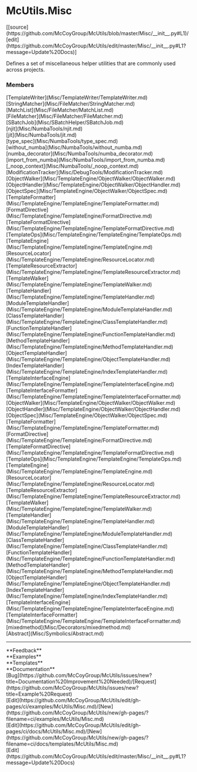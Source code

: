 # <a id="McUtils.Misc">McUtils.Misc</a> 
<div class="docs-source-link" markdown="1">
[[source](https://github.com/McCoyGroup/McUtils/blob/master/Misc/__init__.py#L1)/
[edit](https://github.com/McCoyGroup/McUtils/edit/master/Misc/__init__.py#L1?message=Update%20Docs)]
</div>
    
Defines a set of miscellaneous helper utilities that are commonly used across projects.

### Members
<div class="container alert alert-secondary bg-light">
  <div class="row">
   <div class="col" markdown="1">
[TemplateWriter](Misc/TemplateWriter/TemplateWriter.md)   
</div>
   <div class="col" markdown="1">
[StringMatcher](Misc/FileMatcher/StringMatcher.md)   
</div>
   <div class="col" markdown="1">
[MatchList](Misc/FileMatcher/MatchList.md)   
</div>
</div>
  <div class="row">
   <div class="col" markdown="1">
[FileMatcher](Misc/FileMatcher/FileMatcher.md)   
</div>
   <div class="col" markdown="1">
[SBatchJob](Misc/SBatchHelper/SBatchJob.md)   
</div>
   <div class="col" markdown="1">
[njit](Misc/NumbaTools/njit.md)   
</div>
</div>
  <div class="row">
   <div class="col" markdown="1">
[jit](Misc/NumbaTools/jit.md)   
</div>
   <div class="col" markdown="1">
[type_spec](Misc/NumbaTools/type_spec.md)   
</div>
   <div class="col" markdown="1">
[without_numba](Misc/NumbaTools/without_numba.md)   
</div>
</div>
  <div class="row">
   <div class="col" markdown="1">
[numba_decorator](Misc/NumbaTools/numba_decorator.md)   
</div>
   <div class="col" markdown="1">
[import_from_numba](Misc/NumbaTools/import_from_numba.md)   
</div>
   <div class="col" markdown="1">
[_noop_context](Misc/NumbaTools/_noop_context.md)   
</div>
</div>
  <div class="row">
   <div class="col" markdown="1">
[ModificationTracker](Misc/DebugTools/ModificationTracker.md)   
</div>
   <div class="col" markdown="1">
[ObjectWalker](Misc/TemplateEngine/ObjectWalker/ObjectWalker.md)   
</div>
   <div class="col" markdown="1">
[ObjectHandler](Misc/TemplateEngine/ObjectWalker/ObjectHandler.md)   
</div>
</div>
  <div class="row">
   <div class="col" markdown="1">
[ObjectSpec](Misc/TemplateEngine/ObjectWalker/ObjectSpec.md)   
</div>
   <div class="col" markdown="1">
[TemplateFormatter](Misc/TemplateEngine/TemplateEngine/TemplateFormatter.md)   
</div>
   <div class="col" markdown="1">
[FormatDirective](Misc/TemplateEngine/TemplateEngine/FormatDirective.md)   
</div>
</div>
  <div class="row">
   <div class="col" markdown="1">
[TemplateFormatDirective](Misc/TemplateEngine/TemplateEngine/TemplateFormatDirective.md)   
</div>
   <div class="col" markdown="1">
[TemplateOps](Misc/TemplateEngine/TemplateEngine/TemplateOps.md)   
</div>
   <div class="col" markdown="1">
[TemplateEngine](Misc/TemplateEngine/TemplateEngine/TemplateEngine.md)   
</div>
</div>
  <div class="row">
   <div class="col" markdown="1">
[ResourceLocator](Misc/TemplateEngine/TemplateEngine/ResourceLocator.md)   
</div>
   <div class="col" markdown="1">
[TemplateResourceExtractor](Misc/TemplateEngine/TemplateEngine/TemplateResourceExtractor.md)   
</div>
   <div class="col" markdown="1">
[TemplateWalker](Misc/TemplateEngine/TemplateEngine/TemplateWalker.md)   
</div>
</div>
  <div class="row">
   <div class="col" markdown="1">
[TemplateHandler](Misc/TemplateEngine/TemplateEngine/TemplateHandler.md)   
</div>
   <div class="col" markdown="1">
[ModuleTemplateHandler](Misc/TemplateEngine/TemplateEngine/ModuleTemplateHandler.md)   
</div>
   <div class="col" markdown="1">
[ClassTemplateHandler](Misc/TemplateEngine/TemplateEngine/ClassTemplateHandler.md)   
</div>
</div>
  <div class="row">
   <div class="col" markdown="1">
[FunctionTemplateHandler](Misc/TemplateEngine/TemplateEngine/FunctionTemplateHandler.md)   
</div>
   <div class="col" markdown="1">
[MethodTemplateHandler](Misc/TemplateEngine/TemplateEngine/MethodTemplateHandler.md)   
</div>
   <div class="col" markdown="1">
[ObjectTemplateHandler](Misc/TemplateEngine/TemplateEngine/ObjectTemplateHandler.md)   
</div>
</div>
  <div class="row">
   <div class="col" markdown="1">
[IndexTemplateHandler](Misc/TemplateEngine/TemplateEngine/IndexTemplateHandler.md)   
</div>
   <div class="col" markdown="1">
[TemplateInterfaceEngine](Misc/TemplateEngine/TemplateEngine/TemplateInterfaceEngine.md)   
</div>
   <div class="col" markdown="1">
[TemplateInterfaceFormatter](Misc/TemplateEngine/TemplateEngine/TemplateInterfaceFormatter.md)   
</div>
</div>
  <div class="row">
   <div class="col" markdown="1">
[ObjectWalker](Misc/TemplateEngine/ObjectWalker/ObjectWalker.md)   
</div>
   <div class="col" markdown="1">
[ObjectHandler](Misc/TemplateEngine/ObjectWalker/ObjectHandler.md)   
</div>
   <div class="col" markdown="1">
[ObjectSpec](Misc/TemplateEngine/ObjectWalker/ObjectSpec.md)   
</div>
</div>
  <div class="row">
   <div class="col" markdown="1">
[TemplateFormatter](Misc/TemplateEngine/TemplateEngine/TemplateFormatter.md)   
</div>
   <div class="col" markdown="1">
[FormatDirective](Misc/TemplateEngine/TemplateEngine/FormatDirective.md)   
</div>
   <div class="col" markdown="1">
[TemplateFormatDirective](Misc/TemplateEngine/TemplateEngine/TemplateFormatDirective.md)   
</div>
</div>
  <div class="row">
   <div class="col" markdown="1">
[TemplateOps](Misc/TemplateEngine/TemplateEngine/TemplateOps.md)   
</div>
   <div class="col" markdown="1">
[TemplateEngine](Misc/TemplateEngine/TemplateEngine/TemplateEngine.md)   
</div>
   <div class="col" markdown="1">
[ResourceLocator](Misc/TemplateEngine/TemplateEngine/ResourceLocator.md)   
</div>
</div>
  <div class="row">
   <div class="col" markdown="1">
[TemplateResourceExtractor](Misc/TemplateEngine/TemplateEngine/TemplateResourceExtractor.md)   
</div>
   <div class="col" markdown="1">
[TemplateWalker](Misc/TemplateEngine/TemplateEngine/TemplateWalker.md)   
</div>
   <div class="col" markdown="1">
[TemplateHandler](Misc/TemplateEngine/TemplateEngine/TemplateHandler.md)   
</div>
</div>
  <div class="row">
   <div class="col" markdown="1">
[ModuleTemplateHandler](Misc/TemplateEngine/TemplateEngine/ModuleTemplateHandler.md)   
</div>
   <div class="col" markdown="1">
[ClassTemplateHandler](Misc/TemplateEngine/TemplateEngine/ClassTemplateHandler.md)   
</div>
   <div class="col" markdown="1">
[FunctionTemplateHandler](Misc/TemplateEngine/TemplateEngine/FunctionTemplateHandler.md)   
</div>
</div>
  <div class="row">
   <div class="col" markdown="1">
[MethodTemplateHandler](Misc/TemplateEngine/TemplateEngine/MethodTemplateHandler.md)   
</div>
   <div class="col" markdown="1">
[ObjectTemplateHandler](Misc/TemplateEngine/TemplateEngine/ObjectTemplateHandler.md)   
</div>
   <div class="col" markdown="1">
[IndexTemplateHandler](Misc/TemplateEngine/TemplateEngine/IndexTemplateHandler.md)   
</div>
</div>
  <div class="row">
   <div class="col" markdown="1">
[TemplateInterfaceEngine](Misc/TemplateEngine/TemplateEngine/TemplateInterfaceEngine.md)   
</div>
   <div class="col" markdown="1">
[TemplateInterfaceFormatter](Misc/TemplateEngine/TemplateEngine/TemplateInterfaceFormatter.md)   
</div>
   <div class="col" markdown="1">
[mixedmethod](Misc/Decorators/mixedmethod.md)   
</div>
</div>
  <div class="row">
   <div class="col" markdown="1">
[Abstract](Misc/Symbolics/Abstract.md)   
</div>
   <div class="col" markdown="1">
   
</div>
   <div class="col" markdown="1">
   
</div>
</div>
</div>













---


<div markdown="1" class="text-secondary">
<div class="container">
  <div class="row">
   <div class="col" markdown="1">
**Feedback**   
</div>
   <div class="col" markdown="1">
**Examples**   
</div>
   <div class="col" markdown="1">
**Templates**   
</div>
   <div class="col" markdown="1">
**Documentation**   
</div>
   <div class="col" markdown="1">
   
</div>
   <div class="col" markdown="1">
   
</div>
   <div class="col" markdown="1">
   
</div>
</div>
  <div class="row">
   <div class="col" markdown="1">
[Bug](https://github.com/McCoyGroup/McUtils/issues/new?title=Documentation%20Improvement%20Needed)/[Request](https://github.com/McCoyGroup/McUtils/issues/new?title=Example%20Request)   
</div>
   <div class="col" markdown="1">
[Edit](https://github.com/McCoyGroup/McUtils/edit/gh-pages/ci/examples/McUtils/Misc.md)/[New](https://github.com/McCoyGroup/McUtils/new/gh-pages/?filename=ci/examples/McUtils/Misc.md)   
</div>
   <div class="col" markdown="1">
[Edit](https://github.com/McCoyGroup/McUtils/edit/gh-pages/ci/docs/McUtils/Misc.md)/[New](https://github.com/McCoyGroup/McUtils/new/gh-pages/?filename=ci/docs/templates/McUtils/Misc.md)   
</div>
   <div class="col" markdown="1">
[Edit](https://github.com/McCoyGroup/McUtils/edit/master/Misc/__init__.py#L1?message=Update%20Docs)   
</div>
   <div class="col" markdown="1">
   
</div>
   <div class="col" markdown="1">
   
</div>
   <div class="col" markdown="1">
   
</div>
</div>
</div>
</div>